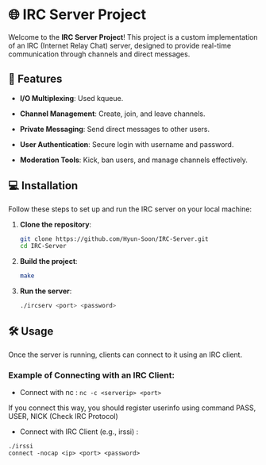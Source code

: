 # 🌐 IRC Server Project

Welcome to the **IRC Server Project**! This project is a custom implementation of an IRC (Internet Relay Chat) server, designed to provide real-time communication through channels and direct messages.

## 🚀 Features
- **I/O Multiplexing**: Used kqueue.

- **Channel Management**: Create, join, and leave channels.
- **Private Messaging**: Send direct messages to other users.
- **User Authentication**: Secure login with username and password.
- **Moderation Tools**: Kick, ban users, and manage channels effectively.

## 💻 Installation

Follow these steps to set up and run the IRC server on your local machine:

1. **Clone the repository**:
    ```bash
    git clone https://github.com/Hyun-Soon/IRC-Server.git
    cd IRC-Server
    ```

2. **Build the project**:
    ```bash
    make
    ```

3. **Run the server**:
    ```bash
    ./ircserv <port> <password>
    ```

## 🛠️ Usage

Once the server is running, clients can connect to it using an IRC client.

### Example of Connecting with an IRC Client:
- Connect with nc : `nc -c <serverip> <port>`

If you connect this way, you should register userinfo using command PASS, USER, NICK (Check IRC Protocol)
  
- Connect with IRC Client (e.g., irssi) :
```
./irssi
connect -nocap <ip> <port> <password>
```
